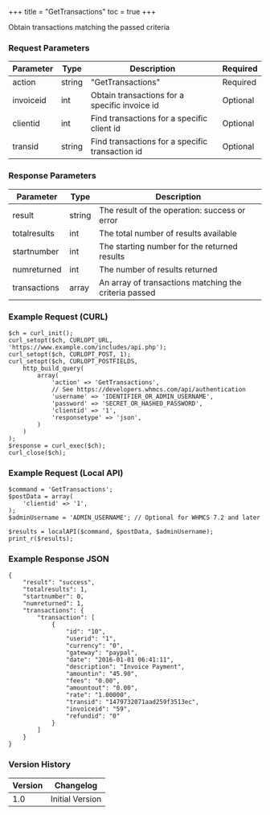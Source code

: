 +++
title = "GetTransactions"
toc = true
+++

Obtain transactions matching the passed criteria

### Request Parameters

| Parameter | Type | Description | Required |
| --------- | ---- | ----------- | -------- |
| action | string | "GetTransactions" | Required |
| invoiceid | int | Obtain transactions for a specific invoice id | Optional |
| clientid | int | Find transactions for a specific client id | Optional |
| transid | string | Find transactions for a specific transaction id | Optional |

### Response Parameters

| Parameter | Type | Description |
| --------- | ---- | ----------- |
| result | string | The result of the operation: success or error |
| totalresults | int | The total number of results available |
| startnumber | int | The starting number for the returned results |
| numreturned | int | The number of results returned |
| transactions | array | An array of transactions matching the criteria passed |


### Example Request (CURL)

```
$ch = curl_init();
curl_setopt($ch, CURLOPT_URL, 'https://www.example.com/includes/api.php');
curl_setopt($ch, CURLOPT_POST, 1);
curl_setopt($ch, CURLOPT_POSTFIELDS,
    http_build_query(
        array(
            'action' => 'GetTransactions',
            // See https://developers.whmcs.com/api/authentication
            'username' => 'IDENTIFIER_OR_ADMIN_USERNAME',
            'password' => 'SECRET_OR_HASHED_PASSWORD',
            'clientid' => '1',
            'responsetype' => 'json',
        )
    )
);
$response = curl_exec($ch);
curl_close($ch);
```


### Example Request (Local API)

```
$command = 'GetTransactions';
$postData = array(
    'clientid' => '1',
);
$adminUsername = 'ADMIN_USERNAME'; // Optional for WHMCS 7.2 and later

$results = localAPI($command, $postData, $adminUsername);
print_r($results);
```


### Example Response JSON

```
{
    "result": "success",
    "totalresults": 1,
    "startnumber": 0,
    "numreturned": 1,
    "transactions": {
        "transaction": [
            {
                "id": "10",
                "userid": "1",
                "currency": "0",
                "gateway": "paypal",
                "date": "2016-01-01 06:41:11",
                "description": "Invoice Payment",
                "amountin": "45.90",
                "fees": "0.00",
                "amountout": "0.00",
                "rate": "1.00000",
                "transid": "1479732071aad259f3513ec",
                "invoiceid": "59",
                "refundid": "0"
            }
        ]
    }
}
```


### Version History

| Version | Changelog |
| ------- | --------- |
| 1.0 | Initial Version |

